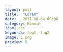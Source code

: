 ```yaml
---
layout: post
title:  "Lorem"
date:   2017-06-04 00:00
category: Hanmin
icon: git
keywords: tag1, tag2
image: 1.png
preview: 0
---
```


